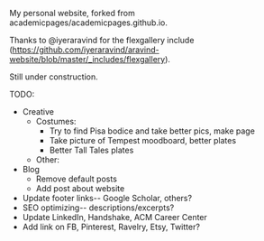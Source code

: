My personal website, forked from academicpages/academicpages.github.io.

Thanks to @iyeraravind for the flexgallery include (https://github.com/iyeraravind/aravind-website/blob/master/_includes/flexgallery).

Still under construction.

TODO:
* Creative
  * Costumes: 
    * Try to find Pisa bodice and take better pics, make page
    * Take picture of Tempest moodboard, better plates
    * Better Tall Tales plates
  * Other:
* Blog
  * Remove default posts
  * Add post about website
* Update footer links-- Google Scholar, others?
* SEO optimizing-- descriptions/excerpts?
* Update LinkedIn, Handshake, ACM Career Center
* Add link on FB, Pinterest, Ravelry, Etsy, Twitter?